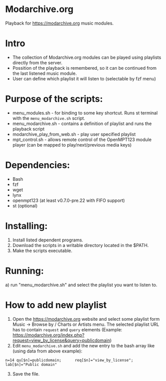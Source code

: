# Modarchive.org
Playback for https://modarchive.org music modules.

# Intro
- The collection of Modarchive.org modules can be played using playlists directly from the server.
- Possition of the playback is remembered, so it can be continued from the last listened music module.
- User can define which playlist it will listen to (selectable by fzf menu)

# Purpose of the scripts:
- menu_modules.sh - for binding to some key shortcut. Runs st terminal with the `menu_modarchive.sh` script.
- menu_modarchive.sh - contains a definition of playlist and runs the playback script
- modarchive_play_from_web.sh - play user specified playlist
- mpt_control.sh - allows remote control of the OpenMPT123 module player (can be mapped to play/next/previous media keys)

# Dependencies:
- Bash
- fzf
- wget
- lynx
- openmpt123 (at least v0.7.0-pre.22 with FIFO support)
- st (optional)

# Installing:
1) Install listed dependent programs.
2) Download the scripts in a writable directory located in the $PATH.
3) Make the scripts executable.

# Running:
a) run "menu_modarchive.sh" and select the playlist you want to listen to. 

# How to add new playlist
1) Open the https://modarchive.org website and select some playlist form Music -> Browse by / Charts or Artists menu. 
   The selected playlist URL has to contain `request` and `query` elements
   (Example: https://modarchive.org/index.php?request=view_by_license&query=publicdomain)
2) Edit `menu_modarchive.sh` and add the new entry to the bash array like (using data from above example):
```
n=14 qu[$n]=publicdomain;      req[$n]="view_by_license";     lab[$n]="Public domain"
```
3) Save the file.
